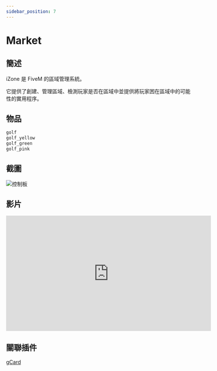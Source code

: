 ```yaml
---
sidebar_position: 7
---
```


# Market

## 簡述

iZone 是 FiveM 的區域管理系統。

它提供了創建、管理區域、檢測玩家是否在區域中並提供將玩家困在區域中的可能性的實用程序。

## 物品

```jsx title="ox_inventory/data/items.lua"
golf
golf_yellow
golf_green
golf_pink
```

## 截圖

![控制板](img/i1.png)

## 影片

<iframe width="560" height="315" src="https://www.youtube.com/embed/1pzkTaQX_6A" title="YouTube video player" frameborder="0" allow="accelerometer; autoplay; clipboard-write; encrypted-media; gyroscope; picture-in-picture" allowfullscreen></iframe>

## 關聯插件

[gCard](./gCard)